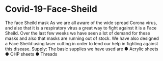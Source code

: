 # Covid-19-Face-Sheild
The face Sheild mask
As we are all aware of the wide spread Corona virus, and also that it is a respiratory virus a
great way to fight against it is a Face Sheild. Over the last few weeks we have seen a lot of
demand for these masks and also that masks are running out of stock. We have also
designed a Face Sheild using laser cutting in order to lend our help in fighting against this
disease.
Supply:
The basic supplies we have used are
● Acrylic sheets
● OHP sheets
● Threads
